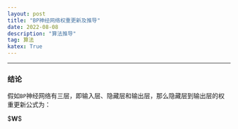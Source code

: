 ```yaml
---
layout: post	
title: "BP神经网络权重更新及推导"	
date: 2022-08-08	
description: "算法推导"	
tag: 算法
katex: True	
---
```


---
### 结论
假如`BP`神经网络有三层，即输入层、隐藏层和输出层，那么隐藏层到输出层的权重更新公式为：


\$$\boldsymbol{W}\$$

<!--
\$$
\boldsymbol{W__{t+1}^{ho}}
\$$

\$$\boldsymbol{W__{t+1}^{ho}}=\boldsymbol{W__{t}^{ho}}-\eta \frac{\partial \boldsymbol{L}}{\partial \boldsymbol{W_{ho}}}=\boldsymbol{W__{t}^{ho}}-\eta \left ( \boldsymbol{y_{pre}}- \boldsymbol{y_{true}}\right )\frac{\partial \boldsymbol{\boldsymbol{\sigma}} }{\partial \boldsymbol{z}}\boldsymbol{X_{ho}}\$$
-->


<br>
<br>
